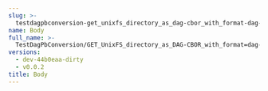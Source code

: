 ```yaml
---
slug: >-
  testdagpbconversion-get_unixfs_directory_as_dag-cbor_with_format-dag-cbor_converts_to_the_expected_content-type-body
name: Body
full_name: >-
  TestDagPbConversion/GET_UnixFS_directory_as_DAG-CBOR_with_format=dag-cbor_converts_to_the_expected_Content-Type/Body
versions:
  - dev-44b0eaa-dirty
  - v0.0.2
title: Body
---
```


